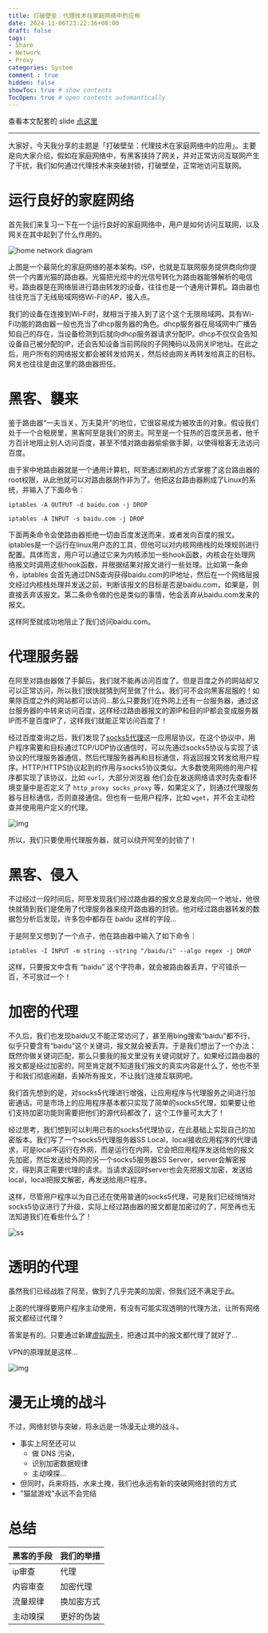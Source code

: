 ```yaml
---
title: 打破壁垒：代理技术在家庭网络中的应用
date: 2024-11-06T23:22:36+08:00
draft: false
tags: 
- Share
- Network
- Proxy
categories: System
comment : true
hidden: false
showToc: true # show contents
TocOpen: true # open contents automantically
---
```


<!--more-->

查看本文配套的 slide [点这里](/slides/proxy)

---


大家好，今天我分享的主题是「打破壁垒：代理技术在家庭网络中的应用」。主要是向大家介绍，假如在家庭网络中，有黑客挟持了网关，并对正常访问互联网产生了干扰，我们如何通过代理技术来突破封锁，打破壁垒，正常地访问互联网。

# 运行良好的家庭网络 

首先我们来复习一下在一个运行良好的家庭网络中，用户是如何访问互联网，以及网关在其中起到了什么作用的。

![home network diagram](./assets/Basic-home-network-2.jpg)

上图是一个最简化的家庭网络的基本架构。ISP，也就是互联网服务提供商向你提供一个内置光猫的路由器。光猫把光缆中的光信号转化为路由器能够解析的电信号。路由器是在网络层进行路由转发的设备，往往也是一个通用计算机。路由器也往往充当了无线局域网络Wi-Fi的AP，接入点。

我们的设备在连接到Wi-Fi时，就相当于接入到了这个这个无限局域网。具有Wi-Fi功能的路由器一般也充当了dhcp服务器的角色。dhcp服务器在局域网中广播告知自己的存在，当设备检测到后就向dhcp服务器请求分配IP。dhcp不仅仅会告知设备自己被分配的IP，还会告知设备当前网段的子网掩码以及网关IP地址。在此之后，用户所有的网络报文都会被转发给网关，然后经由网关再转发给真正的目标。网关也往往是由这里的路由器担任。

# 黑客、襲来

鉴于路由器“一夫当关，万夫莫开”的地位，它很容易成为被攻击的对象。假设我们处于一个合租房里，黑客阿至是我们的房主。阿至是一个狂热的百度厌恶者，他千方百计地阻止别人访问百度，甚至不惜对路由器偷偷做手脚，以使得租客无法访问百度。

由于家中地路由器就是一个通用计算机，阿至通过刷机的方式掌握了这台路由器的root权限，从此他就可以对路由器胡作非为了。他把这台路由器刷成了Linux的系统，并输入了下面命令：

`iptables -A OUTPUT -d baidu.com -j DROP`

`iptables -A INPUT -s baidu.com -j DROP`

下面两条命令会使路由器拒绝一切由百度发送而来，或者发向百度的报文。iptables是一个运行在linux用户态的工具，但他可以对内核网络栈的处理规则进行配置。具体而言，用户可以通过它来为内核添加一些hook函数，内核会在处理网络报文时调用这些hook函数，并根据结果对报文进行一些处理。比如第一条命令，iptables 会首先通过DNS查询获得baidu.com的IP地址，然后在一个网络层报文经过内核栈处理并发送之前，判断该报文的目标是否是baidu.com，如果是，则直接丢弃该报文。第二条命令做的也是类似的事情，他会丢弃从baidu.com发来的报文。

这样阿至就成功地阻止了我们访问baidu.com。

# 代理服务器

在阿至对路由器做了手脚后，我们就不能再访问百度了。但是百度之外的网站却又可以正常访问，所以我们很快就猜到阿至做了什么。我们可不会向黑客屈服的！如果除百度之外的网站都可以访问...那么只要我们在外网上还有一台服务器，通过这台服务器的中转来访问百度，这样经过路由器报文的源IP和目的IP都会变成服务器IP而不是百度IP了，这样我们就能正常访问百度了！

经过百度查询之后，我们发现了[socks5代理](https://datatracker.ietf.org/doc/html/rfc1928)这一应用层协议。在这个协议中，用户程序需要和目标通过TCP/UDP协议通信时，可以先通过socks5协议与实现了该协议的代理服务器通信，然后代理服务器再和目标通信，将返回报文转发给用户程序。HTTP/HTTPS协议起到的作用与socks5协议类似。大多数使用网络的用户程序都实现了该协议，比如 `curl`，大部分浏览器 他们会在发送网络请求时先查看环境变量中是否定义了 `http_proxy socks_proxy` 等，如果定义了，则通过代理服务器与目标通信，否则直接通信。但也有一些用户程序，比如 `wget`，并不会主动检查并使用用户定义的代理。

![img](./assets/socks5.png)

所以，我们只要使用代理服务器，就可以绕开阿至的封锁了！

# 黑客、侵入

不过经过一段时间后，阿至发现我们经过路由器的报文总是发向同一个地址，他很快就猜到我们是使用了代理服务器来绕开路由器的封锁。他对经过路由器转发的数据包分析后发现，许多包中都存在 baidu 这样的字段...

于是阿至又想到了一个点子，他在路由器中输入了如下命令：

`iptables -I INPUT -m string --string "/baidu/i" --algo regex -j DROP`

这样，只要报文中含有 “baidu” 这个字符串，就会被路由器丢弃，宁可错杀一百，不可放过一个！

# 加密的代理

不久后，我们也发现baidu又不能正常访问了，甚至用bing搜索“baidu”都不行，似乎只要含有“baidu”这个关键词，报文就会被丢弃。于是我们想出了一个办法：既然你做关键词匹配，那么只要我的报文里没有关键词就好了。如果经过路由器的报文都是经过加密的，阿至肯定就不知道我们报文的真实内容是什么了，他也不至于和我们彻底闹翻，丢掉所有报文，不让我们连接互联网吧。

我们首先想到的是，对socks5代理进行增强，让应用程序与代理服务之间进行加密通话。可是市场上的应用程序基本都只实现了简单的socks5代理，如果要让他们支持加密功能则需要把他们的源代码都改了，这个工作量可太大了！

经过思考，我们想到可以利用已有的socks5代理协议，在此基础上实现自己的加密版本。我们写了一个socks5代理服务器SS Local，local接收应用程序的代理请求，可是local不运行在外网，而是运行在内网，它会把应用程序发送给他的报文先加密，然后发送给外网的另一个socks5服务器SS Server，server会解密报文，得到真正需要代理的请求。当请求返回时server也会先把报文加密，发送给local，local把报文解密，再发送给用户程序。

这样，尽管用户程序以为自己还在使用普通的socks5代理，可是我们已经悄悄对socks5协议进行了升级，实际上经过路由器的报文都是加密过的了，阿至再也无法知道我们在看些什么了！

![ss](./assets/ss.png)

# 透明的代理

虽然我们已经战胜了阿至，做到了几乎完美的加密，但我们还不满足于此。

上面的代理得要用户程序主动使用，有没有可能实现透明的代理方法，让所有网络报文都经过代理？

答案是有的。只要通过新建[虚拟网卡](https://gist.github.com/mtds/4c4925c2aa022130e4b7c538fdd5a89f)，把通过其中的报文都代理了就好了...

VPN的原理就是这样...

![img](./assets/vpn.png)

# 漫无止境的战斗

不过，网络封锁与突破，将永远是一场漫无止境的战斗。

+ 事实上阿至还可以
  + 做 DNS 污染，
  + 识别加密数据规律
  + 主动嗅探...
+ 但同时，兵来将挡，水来土掩，我们也永远有新的突破网络封锁的方式
+ "猫鼠游戏"永远不会完结

# 总结



| 黑客的手段 | 我们的举措 |
| ---------- | ---------- |
| ip审查     | 代理       |
| 内容审查   | 加密代理   |
| 流量规律   | 换加密方式 |
| 主动嗅探   | 更好的伪装 |



 	

​    

​    
